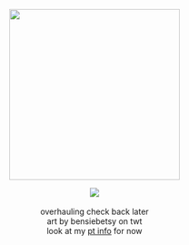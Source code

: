 <p align="center">
  <img src="https://i.imgur.com/BidDNLA.png" width="300px">
  </p>
<p align="center">
<img src="https://komarev.com/ghpvc/?username=dyingmall&label= reposes &color=2c2b27&style=plastic">
<br><br> overhauling check back later
<br> art by bensiebetsy on twt
<br> look at my <a href="https://rentry.co/rerolling">pt info</a> for now
